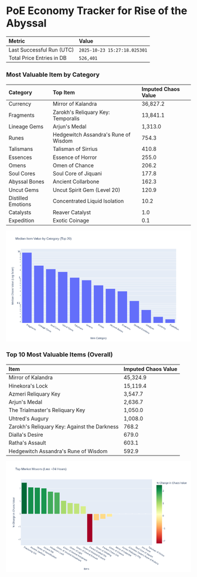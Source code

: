 # PoE Economy Tracker for Rise of the Abyssal

<!-- START_MAINTENANCE -->
| Metric | Value |
|:---|:---|
| Last Successful Run (UTC) | `2025-10-23 15:27:18.025301` |
| Total Price Entries in DB | `526,401` |

<!-- END_MAINTENANCE -->

<!-- START_DATAFRAME_DEBUG -->
<!-- END_DATAFRAME_DEBUG -->

<!-- START_CATEGORY_ANALYSIS -->
### Most Valuable Item by Category
| Category | Top Item | Imputed Chaos Value |
| :--- | :--- | :--- |
| Currency | Mirror of Kalandra | 36,827.2 |
| Fragments | Zarokh's Reliquary Key: Temporalis | 13,841.1 |
| Lineage Gems | Arjun's Medal | 1,313.0 |
| Runes | Hedgewitch Assandra's Rune of Wisdom | 754.3 |
| Talismans | Talisman of Sirrius | 410.8 |
| Essences | Essence of Horror | 255.0 |
| Omens | Omen of Chance | 206.2 |
| Soul Cores | Soul Core of Jiquani | 177.8 |
| Abyssal Bones | Ancient Collarbone | 162.3 |
| Uncut Gems | Uncut Spirit Gem (Level 20) | 120.9 |
| Distilled Emotions | Concentrated Liquid Isolation | 10.2 |
| Catalysts | Reaver Catalyst | 1.0 |
| Expedition | Exotic Coinage | 0.1 |


![Category Analysis Chart](charts/category_analysis.png)
<!-- END_ANALYSIS -->

<!-- START_ANALYSIS -->
### Top 10 Most Valuable Items (Overall)
| Item | Imputed Chaos Value |
| :--- | :--- |
| Mirror of Kalandra | 45,324.9 |
| Hinekora's Lock | 15,119.4 |
| Azmeri Reliquary Key | 3,547.7 |
| Arjun's Medal | 2,636.7 |
| The Trialmaster's Reliquary Key | 1,050.0 |
| Uhtred's Augury | 1,008.0 |
| Zarokh's Reliquary Key: Against the Darkness | 768.2 |
| Dialla's Desire | 679.0 |
| Ratha's Assault | 603.1 |
| Hedgewitch Assandra's Rune of Wisdom | 592.9 |


![Market Movers Chart](charts/market_movers.png)
<!-- END_ANALYSIS -->

